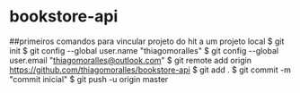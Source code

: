 # bookstore-api

##primeiros comandos para vincular projeto do hit a um projeto local
$ git init
$ git config --global user.name "thiagomoralles"
$ git config --global user.email "thiagomoralles@outlook.com"
$ git remote add origin https://github.com/thiagomoralles/bookstore-api
$ git add .
$ git commit -m "commit inicial"
$ git push -u origin master

